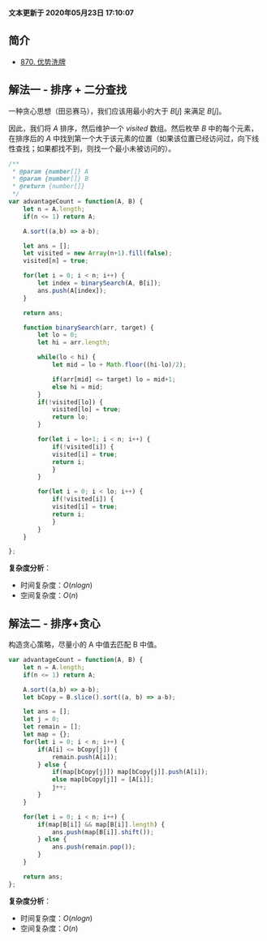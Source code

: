 **文本更新于 2020年05月23日 17:10:07**
## 简介
- [870. 优势洗牌](https://leetcode-cn.com/problems/advantage-shuffle/)

## 解法一 - 排序 + 二分查找
一种贪心思想（田忌赛马），我们应该用最小的大于 $B[j]$ 来满足 $B[j]$。

因此，我们将 $A$ 排序，然后维护一个 $visited$ 数组。然后枚举 $B$ 中的每个元素，在排序后的 $A$ 中找到第一个大于该元素的位置（如果该位置已经访问过，向下线性查找；如果都找不到，则找一个最小未被访问的）。

```javascript
/**
 * @param {number[]} A
 * @param {number[]} B
 * @return {number[]}
 */
var advantageCount = function(A, B) {
    let n = A.length;
    if(n <= 1) return A;

    A.sort((a,b) => a-b);

    let ans = [];
    let visited = new Array(n+1).fill(false);
    visited[n] = true;

    for(let i = 0; i < n; i++) {
        let index = binarySearch(A, B[i]);
        ans.push(A[index]);
    }

    return ans;

    function binarySearch(arr, target) {
        let lo = 0;
        let hi = arr.length;

        while(lo < hi) {
            let mid = lo + Math.floor((hi-lo)/2);

            if(arr[mid] <= target) lo = mid+1;
            else hi = mid;
        }
        if(!visited[lo]) {
            visited[lo] = true;
            return lo;
        }

        for(let i = lo+1; i < n; i++) {
            if(!visited[i]) {
            visited[i] = true;
            return i;
            }
        }

        for(let i = 0; i < lo; i++) {
            if(!visited[i]) {
            visited[i] = true;
            return i;
            }
        }
    }

};
```
**复杂度分析**：
- 时间复杂度：$O(nlogn)$
- 空间复杂度：$O(n)$

## 解法二 - 排序+贪心
构造贪心策略，尽量小的 A 中值去匹配 B 中值。

```javascript
var advantageCount = function(A, B) {
    let n = A.length;
    if(n <= 1) return A;

    A.sort((a,b) => a-b);
    let bCopy = B.slice().sort((a, b) => a-b);

    let ans = [];
    let j = 0;
    let remain = [];
    let map = {};
    for(let i = 0; i < n; i++) {
        if(A[i] <= bCopy[j]) {
            remain.push(A[i]);
        } else {
            if(map[bCopy[j]]) map[bCopy[j]].push(A[i]);
            else map[bCopy[j]] = [A[i]];
            j++;
        }
    }

    for(let i = 0; i < n; i++) {
        if(map[B[i]] && map[B[i]].length) {
            ans.push(map[B[i]].shift());
        } else {
            ans.push(remain.pop());
        }
    }

    return ans;
};
```
**复杂度分析**：
- 时间复杂度：$O(nlogn)$
- 空间复杂度：$O(n)$